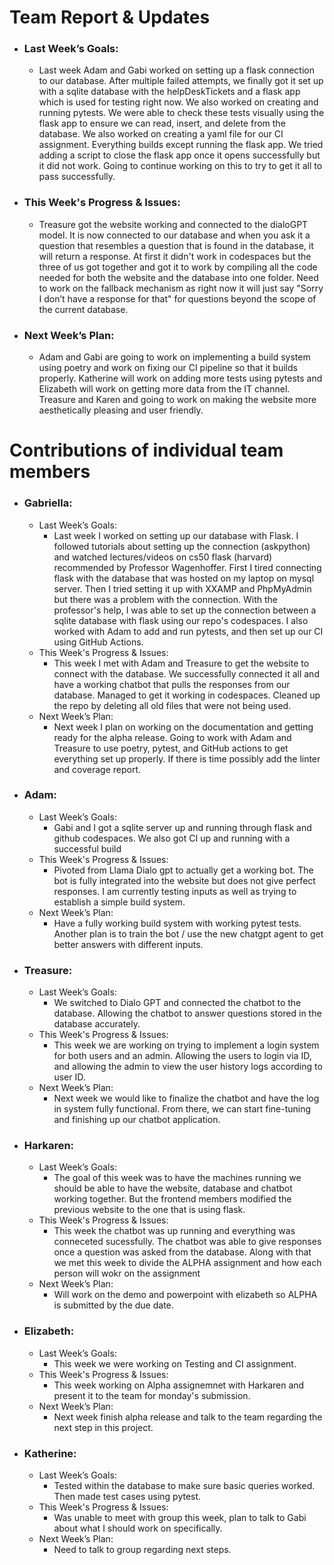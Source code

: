 # Team Report & Updates
  - ### Last Week’s Goals:
      -  Last week Adam and Gabi worked on setting up a flask connection to our database. After multiple failed attempts, we finally got it set up with a sqlite database with the helpDeskTickets and a flask app which is used for testing right now. We also worked on creating and running pytests. We were able to check these tests visually using the flask app to ensure we can read, insert, and delete from the database. We also worked on creating a yaml file for our CI assignment. Everything builds except running the flask app. We tried adding a script to close the flask app once it opens successfully but it did not work. Going to continue working on this to try to get it all to pass successfully.
  - ### This Week's Progress & Issues:
      -  Treasure got the website working and connected to the dialoGPT model. It is now connected to our database and when you ask it a question that resembles a question that is found in the database, it will return a response. At first it didn't work in codespaces but the three of us got together and got it to work by compiling all the code needed for both the website and the database into one folder. Need to work on the fallback mechanism as right now it will just say "Sorry I don’t have a response for that" for questions beyond the scope of the current database. 
  - ### Next Week’s Plan:
      -  Adam and Gabi are going to work on implementing a build system using poetry and work on fixing our CI pipeline so that it builds properly. Katherine will work on adding more tests using pytests and Elizabeth will work on getting more data from the IT channel. Treasure and Karen and going to work on making the website more aesthetically pleasing and user friendly.

# Contributions of individual team members
  - ### Gabriella:
      - Last Week’s Goals:
          -  Last week I worked on setting up our database with Flask. I followed tutorials about setting up the connection (askpython) and watched lectures/videos on cs50 flask (harvard) recommended by Professor Wagenhoffer. First I tired connecting flask with the database that was hosted on my laptop on mysql server. Then I tried setting it up with XXAMP and PhpMyAdmin but there was a problem with the connection. With the professor's help, I was able to set up the connection between a sqlite database with flask using our repo's codespaces. I also worked with Adam to add and run pytests, and then set up our CI using GitHub Actions.
      - This Week's Progress & Issues:
          -  This week I met with Adam and Treasure to get the website to connect with the database. We successfully connected it all and have a working chatbot that pulls the responses from our database. Managed to get it working in codespaces. Cleaned up the repo by deleting all old files that were not being used.
      - Next Week’s Plan:
          -  Next week I plan on working on the documentation and getting ready for the alpha release. Going to work with Adam and Treasure to use poetry, pytest, and GitHub actions to get everything set up properly. If there is time possibly add the linter and coverage report. 
  
  - ### Adam:
      - Last Week’s Goals:
          -  Gabi and I got a sqlite server up and running through flask and github codespaces. We also got CI up and running with a successful build
      - This Week's Progress & Issues:
          -  Pivoted from Llama Dialo gpt to actually get a working bot. The bot is fully integrated into the website but does not give perfect responses. I am currently testing inputs as well as trying to establish a simple build system.
      - Next Week’s Plan:
          -  Have a fully working build system with working pytest tests. Another plan is to train the bot / use the new chatgpt agent to get better answers with different inputs.
        
 - ### Treasure:
      - Last Week’s Goals:
          -  We switched to Dialo GPT and connected the chatbot to the database. Allowing the chatbot to answer questions stored in the database accurately.
      - This Week's Progress & Issues:
          -  This week we are working on trying to implement a login system for both users and an admin. Allowing the users to login via ID, and allowing the admin to view the user history logs according to user ID.
      - Next Week’s Plan:
          -  Next week we would like to finalize the chatbot and have the log in system fully functional. From there, we can start fine-tuning and finishing up our chatbot application.
          
  - ### Harkaren:
      - Last Week’s Goals:
          - The goal of this week was to have the machines running we should be able to have the website, database and chatbot working together. But the frontend members modified the previous website to the one that is using flask.
      - This Week's Progress & Issues:
          -  This week the chatbot was up running and everything was conneceted sucessfully. The chatbot was able to give responses once a question was asked from the database. Along with that we met this week to divide the ALPHA assignment and how each person will wokr on the assignment 
      - Next Week’s Plan:
          -  Will work on the demo and powerpoint with elizabeth so ALPHA is submitted by the due date. 
        
  - ### Elizabeth:
      - Last Week’s Goals:
          -  This week we were working on Testing and CI assignment.
      - This Week's Progress & Issues:
          -  This week working on Alpha assignemnet with Harkaren and present it to the team for monday's submission. 
      - Next Week’s Plan:
          -  Next week finish alpha release and talk to the team regarding the next step in this project. 
        
 - ### Katherine:
      - Last Week’s Goals:
          -  Tested within the database to make sure basic queries worked. Then made test cases using pytest.
      - This Week's Progress & Issues:
          -  Was unable to meet with group this week, plan to talk to Gabi about what I should work on specifically.
      - Next Week’s Plan:
          -  Need to talk to group regarding next steps.

